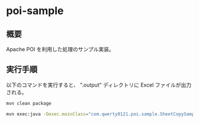 # poi-sample

## 概要

Apache POI を利用した処理のサンプル実装。

## 実行手順

以下のコマンドを実行すると、 ".output" ディレクトリに Excel ファイルが出力される。

```bash
mvn clean package

mvn exec:java -Dexec.mainClass="com.qwerty0121.poi.sample.SheetCopySample"
```
